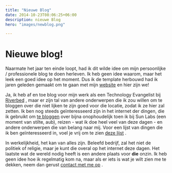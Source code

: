 ```yaml
---
title: "Nieuwe Blog"
date: 2014-10-23T08:06:25+06:00
description: nieuwe Blog
hero: "images/newblog.png"

---
```

# Nieuwe blog!

Naarmate het jaar ten einde loopt, had ik dit wilde idee om mijn persoonlijke / professionele blog te doen herleven. Ik heb geen idee waarom, maar het leek een goed idee op het moment. Dus ik de template herbouwd had ik jaren geleden gemaakt om te gaan met mijn <a href="https://davidgs.com/">website</a> en hier zijn we!

Ja, ik heb af en toe blog voor mijn werk als een Technology Evangelist bij <a href="https://blog.riverbed.com/">Riverbed</a> , maar er zijn tal van andere onderwerpen die ik zou willen om te bloggen over die niet lijken te zijn goed voor die locatie, zodat ik ze hier zal zetten. Ik ben nog steeds geïnteresseerd zijn in het internet der dingen, die ik gebruikt om <a href="https://blogs.oracle.com/davidgs">te bloggen</a> over bijna onophoudelijk toen ik bij Sun Labs (een moment van stilte, aub), reizen - wat ik doe heel veel van deze dagen - en andere onderwerpen die van belang naar mij. Voor een lijst van dingen die ik ben geïnteresseerd in, voel je vrij om te zien <a href="/#projects">deze lijst</a> .

In werkelijkheid, het kan van alles zijn. Beleefd bedrijf, zal het niet de politiek of religie, maar je kunt die overal op het internet deze dagen. Het laatste wat de wereld nodig heeft is een andere plaats voor <strong>die</strong> onzin. Ik heb geen idee hoe ik regelmatig kom na, maar als er iets is wat je wilt zien me te dekken, neem dan gerust <a href="mailto:blog@davidgs.com">contact met me op</a> .
